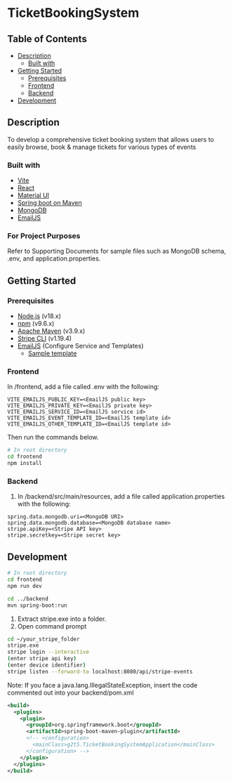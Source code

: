 # TicketBookingSystem

## Table of Contents

- [Description](##description)
  - [Built with](#built-with)
- [Getting Started](#getting-started)
  - [Prerequisites](#prerequisites)
  - [Frontend](#frontend)
  - [Backend](#backend)
- [Development](#development)

## Description

To develop a comprehensive ticket booking system that allows users to easily browse, book & manage tickets for various types of events

### Built with

- [Vite](https://vitejs.dev/)
- [React](https://react.dev/)
- [Material UI](https://mui.com/material-ui/)
- [Spring boot on Maven](https://spring.io/projects/spring-boot)
- [MongoDB](https://www.mongodb.com/)
- [EmailJS](https://www.emailjs.com/)

### For Project Purposes

Refer to Supporting Documents for sample files such as MongoDB schema, .env, and application.properties.

## Getting Started

### Prerequisites

- [Node.js](https://nodejs.org/en/) (v18.x)
- [npm](https://www.npmjs.com/get-npm) (v9.6.x)
- [Apache Maven](https://maven.apache.org/download.cgi) (v3.9.x)
- [Stripe CLI](https://github.com/stripe/stripe-cli/releases/tag/v1.19.4) (v1.19.4)
- [EmailJS](https://www.emailjs.com/) (Configure Service and Templates)
  - [Sample template](SampleEmailJsTemplate.html)

### Frontend

In /frontend, add a file called .env with the following:

```properties
VITE_EMAILJS_PUBLIC_KEY=<EmailJS public key>
VITE_EMAILJS_PRIVATE_KEY=<EmailJS private key>
VITE_EMAILJS_SERVICE_ID=<EmailJS service id>
VITE_EMAILJS_EVENT_TEMPLATE_ID=<EmailJS template id>
VITE_EMAILJS_OTHER_TEMPLATE_ID=<EmailJS template id>

```

Then run the commands below.

```bash
# In root directory
cd frontend
npm install

```

### Backend

1. In /backend/src/main/resources, add a file called application.properties with the following:

```properties
spring.data.mongodb.uri=<MongoDB URI>
spring.data.mongodb.database=<MongoDB database name>
stripe.apiKey=<Stripe API key>
stripe.secretkey=<Stripe secret key>

```

## Development

```bash
# In root directory
cd frontend
npm run dev

cd ../backend
mvn spring-boot:run

```

1. Extract stripe.exe into a folder.
2. Open command prompt

```bash
cd ~/your_stripe_folder
stripe.exe
stripe login --interactive
(enter stripe api key)
(enter device identifier)
stripe listen --forward-to localhost:8080/api/stripe-events

```

Note: If you face a java.lang.IllegalStateException, insert the code commented out into your backend/pom.xml

```xml
<build>
  <plugins>
    <plugin>
      <groupId>org.springframework.boot</groupId>
      <artifactId>spring-boot-maven-plugin</artifactId>
      <!-- <configuration>
        <mainClass>g2t5.TicketBookingSystemApplication</mainClass>
      </configuration> -->
    </plugin>
  </plugins>
</build>
```
